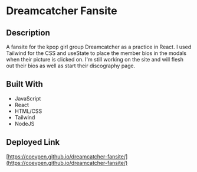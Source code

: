 # Dreamcatcher Fansite

## Description
A fansite for the kpop girl group Dreamcatcher as a practice in React. I used Tailwind for the CSS
and useState to place the member bios in the modals when their picture is clicked on. I'm still 
working on the site and will flesh out their bios as well as start their discography page. 

## Built With
* JavaScript
* React
* HTML/CSS
* Tailwind
* NodeJS

## Deployed Link
[https://coevpen.github.io/dreamcatcher-fansite/](https://coevpen.github.io/dreamcatcher-fansite/)